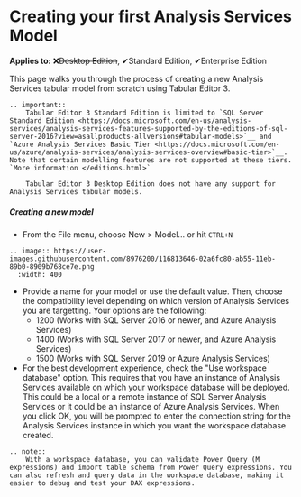 # Creating your first Analysis Services Model

**Applies to:** &#10060;<del>Desktop Edition</del>, &#10004;Standard Edition, &#10004;Enterprise Edition

This page walks you through the process of creating a new Analysis Services tabular model from scratch using Tabular Editor 3.

```eval_rst
.. important::
    Tabular Editor 3 Standard Edition is limited to `SQL Server Standard Edition <https://docs.microsoft.com/en-us/analysis-services/analysis-services-features-supported-by-the-editions-of-sql-server-2016?view=asallproducts-allversions#tabular-models>`__ and `Azure Analysis Services Basic Tier <https://docs.microsoft.com/en-us/azure/analysis-services/analysis-services-overview#basic-tier>`__. Note that certain modelling features are not supported at these tiers. `More information </editions.html>`

    Tabular Editor 3 Desktop Edition does not have any support for Analysis Services tabular models.
```

##### Creating a new model

- From the File menu, choose New > Model... or hit `CTRL+N` 

```eval_rst
.. image:: https://user-images.githubusercontent.com/8976200/116813646-02a6fc80-ab55-11eb-89b0-8909b768ce7e.png
  :width: 400
```

- Provide a name for your model or use the default value. Then, choose the compatibility level depending on which version of Analysis Services you are targetting. Your options are the following:
  - 1200 (Works with SQL Server 2016 or newer, and Azure Analysis Services)
  - 1400 (Works with SQL Server 2017 or newer, and Azure Analysis Services)
  - 1500 (Works with SQL Server 2019 or Azure Analysis Services)
- For the best development experience, check the "Use workspace database" option. This requires that you have an instance of Analysis Services available on which your workspace database will be deployed. This could be a local or a remote instance of SQL Server Analysis Services or it could be an instance of Azure Analysis Services. When you click OK, you will be prompted to enter the connection string for the Analysis Services instance in which you want the workspace database created.

```eval_rst
.. note::
    With a workspace database, you can validate Power Query (M expressions) and import table schema from Power Query expressions. You can also refresh and query data in the workspace database, making it easier to debug and test your DAX expressions.
```
